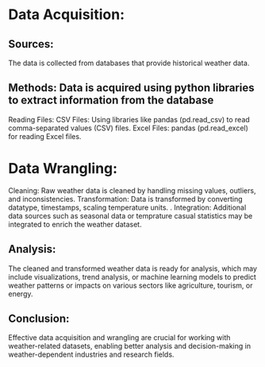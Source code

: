 
# Data Acquisition:

## Sources:
The data is collected from databases that provide historical weather data.

## Methods: Data is acquired using python libraries to extract information from the database
Reading Files:
CSV Files: Using libraries like pandas (pd.read_csv) to read comma-separated values (CSV) files.
Excel Files: pandas (pd.read_excel) for reading Excel files.

# Data Wrangling:

Cleaning: Raw weather data is cleaned by handling missing values, outliers, and inconsistencies.
Transformation: Data is transformed by converting datatype, timestamps, scaling temperature units. .
Integration: Additional data sources such as seasonal data or temprature casual statistics may be integrated to enrich the weather dataset.

## Analysis:

The cleaned and transformed weather data is ready for analysis, which may include visualizations, trend analysis, or machine learning models to predict weather patterns or impacts on various sectors like agriculture, tourism, or energy.


## Conclusion:

Effective data acquisition and wrangling are crucial for working with weather-related datasets, enabling better analysis and decision-making in weather-dependent industries and research fields.

